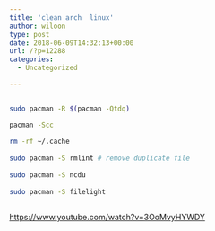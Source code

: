 ```yaml
---
title: 'clean arch  linux'
author: wiloon
type: post
date: 2018-06-09T14:32:13+00:00
url: /?p=12288
categories:
  - Uncategorized

---
```

```bash
  
sudo pacman -R $(pacman -Qtdq)

pacman -Scc
  
rm -rf ~/.cache
  
sudo pacman -S rmlint # remove duplicate file
  
sudo pacman -S ncdu
  
sudo pacman -S filelight
  
```

https://www.youtube.com/watch?v=3OoMvyHYWDY